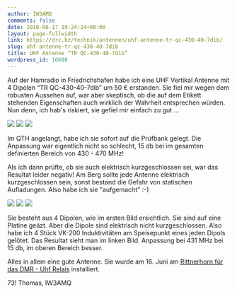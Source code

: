 ```yaml
---
author: IW3AMQ
comments: false
date: 2018-06-17 19:24:24+00:00
layout: page-fullwidth
link: https://drc.bz/technik/antennen/uhf-antenne-tr-qc-430-40-7dib/
slug: uhf-antenne-tr-qc-430-40-7dib
title: UHF Antenne “TR QC-430-40-7dib”
wordpress_id: 16688
---
```


Auf der Hamradio in Friedrichshafen habe ich eine UHF Vertikal Antenne mit 4 Dipolen “TR QC-430-40-7dib” um 50 € erstanden. Sie fiel mir wegen dem robusten Aussehen auf, war aber skeptisch, ob die auf dem Etikett stehenden Eigenschaften auch wirklich der Wahrheit entsprechen würden. Nun denn, ich hab's riskiert, sie gefiel mir einfach zu gut ...

![](https://drc.bz/wp-content/uploads/2018/06/20180601_211808-300x169.jpg) ![](https://drc.bz/wp-content/uploads/2018/06/antenna-UHF-2-663x1024.jpg) ![](https://drc.bz/wp-content/uploads/2018/06/20180601_211700-300x169.jpg)

Im QTH angelangt, habe ich sie sofort auf die Prüfbank gelegt. Die Anpassung war eigentlich nicht so schlecht, 15 db bei im gesamten definierten Bereich von 430 - 470 MHz!

Als ich dann prüfte, ob sie auch elektrisch kurzgeschlossen sei, war das Resultat leider negativ! Am Berg sollte jede Antenne elektrisch kurzgeschlossen sein, sonst bestand die Gefahr von statischen Aufladungen. Also habe ich sie "aufgemacht" :-)

![](https://drc.bz/wp-content/uploads/2018/06/20180601_225256-1024x576.jpg) ![](https://drc.bz/wp-content/uploads/2018/06/20180601_230825-1024x576.jpg) ![](https://drc.bz/wp-content/uploads/2018/06/20180601_232837-1024x576.jpg)

Sie besteht aus 4 Dipolen, wie im ersten Bild ersichtlich. Sie sind auf eine Platine geäzt. Aber die Dipole sind elektrisch nicht kurzgeschlossen. Also habe ich 4 Stück VK-200 Induktivitäten am Speisepunkt eines jeden Dipols gelötet. Das Resultat sieht man im linken Bild. Anpassung bei 431 MHz bei 15 db, im oberen Bereich besser.

Alles in allem eine gute Antenne. Sie wurde am 16. Juni am [Rittnerhorn für das DMR - Uhf Relais](https://drc.bz/ir3uhf-rittnerhorn-r4-und-dmr-uhf-bekommen-neue-antennen/) installiert.

73! Thomas, IW3AMQ
